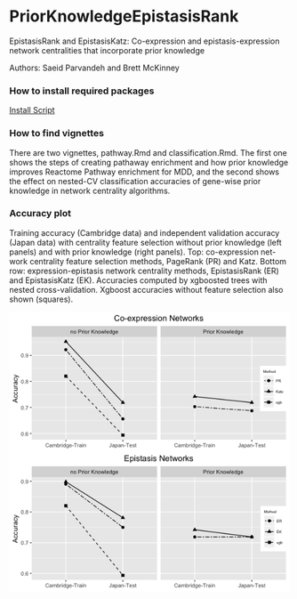 # PriorKnowledgeEpistasisRank
EpistasisRank and EpistasisKatz: Co-expression and epistasis-expression network centralities that incorporate prior knowledge

Authors: Saeid Parvandeh and Brett McKinney

### How to install required packages
[Install Script](https://github.com/insilico/PriorKnowledgeEpistasisRank/blob/master/R%20Scripts/install_dependencies.R)
    
### How to find vignettes
There are two vignettes, pathway.Rmd and classification.Rmd. The first one shows the steps of creating pathaway enrichment and how prior knowledge improves Reactome Pathway enrichment for MDD, and the second shows the effect on nested-CV classification accuracies of gene-wise prior knowledge in network centrality algorithms. 

### Accuracy plot
Training accuracy (Cambridge data) and independent validation accuracy (Japan data) with centrality feature selection without prior knowledge (left panels) and with prior knowledge (right panels). Top: co-expression net-work centrality feature selection methods, PageRank (PR) and Katz. Bottom row: expression-epistasis network centrality methods, EpistasisRank (ER) and EpistasisKatz (EK). Accuracies computed by xgboosted trees with nested cross-validation. Xgboost accuracies without feature selection also shown (squares).

![Accuracy plots](Acc_original_plot.png)
